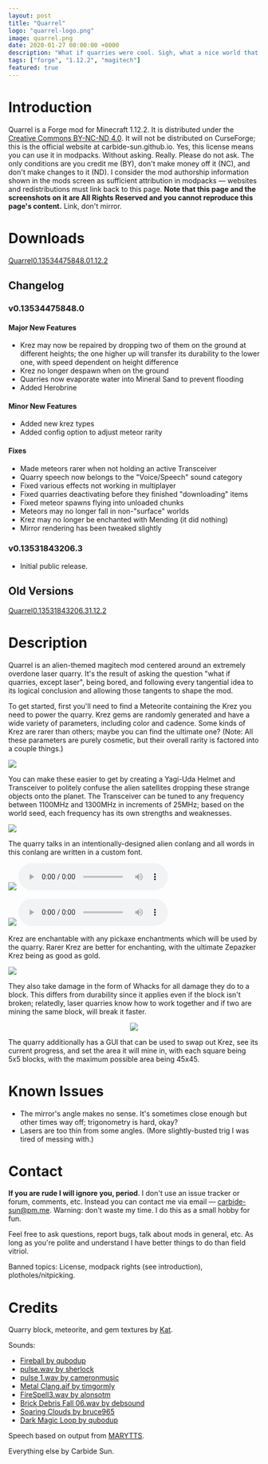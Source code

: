 ```yaml
---
layout: post
title: "Quarrel"
logo: "quarrel-logo.png"
image: quarrel.png
date: 2020-01-27 00:00:00 +0000
description: "What if quarries were cool. Sigh, what a nice world that would be. ...Hm, wait. There's no reason quarries couldn't be cool, is there?"
tags: ["forge", "1.12.2", "magitech"]
featured: true
---
```


# Introduction
Quarrel is a Forge mod for Minecraft 1.12.2. It is distributed under the
[Creative Commons BY-NC-ND 4.0](https://creativecommons.org/licenses/by-nc-nd/4.0/).
It will not be distributed on CurseForge; this is the official website at
carbide-sun.github.io. Yes, this license means you can use it in modpacks.
Without asking. Really. Please do not ask. The only conditions are you credit
me (BY), don't make money off it (NC), and don't make changes to it (ND). I
consider the mod authorship information shown in the mods screen as sufficient
attribution in modpacks — websites and redistributions must link back to this
page. **Note that this page and the screenshots on it are All Rights Reserved
and you cannot reproduce this page's content.** Link, don't mirror.

# Downloads
<a href="{{site.baseurl}}/dl/Quarrel-0.13534475848.0.jar" class="download forge alpha"><span class="title">Quarrel</span><span class="version">0.13534475848.0</span><span class="mcversion">1.12.2</span></a>

## Changelog

### v0.13534475848.0

#### Major New Features

- <span class="kezequk">Krez</span> may now be repaired by dropping two of them on the ground at different heights; the one higher up will transfer its durability to the lower one, with speed dependent on height difference
- <span class="kezequk">Krez</span> no longer despawn when on the ground
- Quarries now evaporate water into Mineral Sand to prevent flooding
- Added Herobrine

#### Minor New Features

- Added new krez types
- Added config option to adjust meteor rarity

#### Fixes

- Made meteors rarer when not holding an active Transceiver
- Quarry speech now belongs to the "Voice/Speech" sound category
- Fixed various effects not working in multiplayer
- Fixed quarries deactivating before they finished "downloading" items
- Fixed meteor spawns flying into unloaded chunks
- Meteors may no longer fall in non-"surface" worlds
- <span class="kezequk">Krez</span> may no longer be enchanted with Mending (it did nothing)
- Mirror rendering has been tweaked slightly

### v0.13531843206.3

- Initial public release.

## Old Versions
<a href="{{site.baseurl}}/dl/Quarrel-0.13531843206.3.jar" class="download forge alpha old"><span class="title">Quarrel</span><span class="version">0.13531843206.3</span><span class="mcversion">1.12.2</span></a>

# Description
Quarrel is an alien-themed magitech mod centered around an extremely overdone
laser quarry. It's the result of asking the question "what if quarries, except
laser", being bored, and following every tangential idea to its logical
conclusion and allowing those tangents to shape the mod.

To get started, first you'll need to find a Meteorite containing the <span class="kezequk">Krez</span>
you need to power the quarry. <span class="kezequk">Krez</span> gems are randomly
generated and have a wide variety of parameters, including color and cadence. Some
kinds of <span class="kezequk">Krez</span> are rarer than others; maybe you can
find the ultimate one? (Note: All these parameters are purely cosmetic, but their
overall rarity is factored into a couple things.)

![]({{site.baseurl}}/img/quarrel-krez.png)

You can make these easier to get by creating a Yagi-Uda Helmet and Transceiver
to politely confuse the alien satellites dropping these strange objects onto the
planet. The Transceiver can be tuned to any frequency between 1100MHz and 1300MHz
in increments of 25MHz; based on the world seed, each frequency has its own
strengths and weaknesses.

![]({{site.baseurl}}/img/quarrel-uda.png)

The quarry talks in an intentionally-designed alien conlang and all words in
this conlang are written in a custom font.

![]({{site.baseurl}}/img/quarrel-speaking-1.png) <audio src="{{site.baseurl}}/audio/quarrel-ready.mp3" controls></audio>

![]({{site.baseurl}}/img/quarrel-speaking-2.png) <audio src="{{site.baseurl}}/audio/quarrel-nogem.mp3" controls></audio>

<span class="kezequk">Krez</span> are enchantable with any pickaxe enchantments
which will be used by the quarry. Rarer <span class="kezequk">Krez</span>
are better for enchanting, with the ultimate <span class="kezequk">Zepazker Krez</span>
being as good as gold.

![]({{site.baseurl}}/img/quarrel-enchanting.png)

They also take damage in the form of Whacks for all damage they do to a block.
This differs from durability since it applies even if the block isn't broken;
relatedly, laser quarries know how to work together and if two are mining the
same block, will break it faster.

<center>
<img src="{{site.baseurl}}/img/quarrel-interface.png">
</center>

The quarry additionally has a GUI that can be used to swap out <span class="kezequk">Krez</span>,
see its current progress, and set the area it will mine in, with each square
being 5x5 blocks, with the maximum possible area being 45x45.

# Known Issues

* The mirror's angle makes no sense. It's sometimes close enough but other times
  way off; trigonometry is hard, okay?
* Lasers are too thin from some angles. (More slightly-busted trig I was tired
  of messing with.)

# Contact

**If you are rude I will ignore you, period**. I don't use an issue tracker or
forum, comments, etc. Instead you can contact me via email — [carbide-sun@pm.me](mailto:carbide-sun@pm.me).
Warning: don't waste my time. I do this as a small hobby for fun.

Feel free to ask questions, report bugs, talk about mods in general, etc. As
long as you're polite and understand I have better things to do than field
vitriol.

Banned topics: License, modpack rights (see introduction), plotholes/nitpicking.

# Credits

Quarry block, meteorite, and gem textures by [Kat](https://twitter.com/bluberry_kat).

Sounds:
* [Fireball by qubodup](https://freesound.org/people/qubodup/sounds/442827/)
* [pulse.wav by sherlock](https://freesound.org/people/sherlock/sounds/22664/)
* [pulse 1.wav by cameronmusic](https://freesound.org/people/cameronmusic/sounds/138421/)
* [Metal Clang.aif by timgormly](https://freesound.org/people/timgormly/sounds/170959/)
* [FireSpell3.wav by alonsotm](https://freesound.org/people/alonsotm/sounds/396500/)
* [Brick Debris Fall 06.wav by debsound](https://freesound.org/people/debsound/sounds/437602/)
* [Soaring Clouds by bruce965](https://freesound.org/people/bruce965/sounds/464108/)
* [Dark Magic Loop by qubodup](https://freesound.org/people/qubodup/sounds/442825/)

Speech based on output from [MARYTTS](http://mary.dfki.de/).

Everything else by Carbide Sun.
